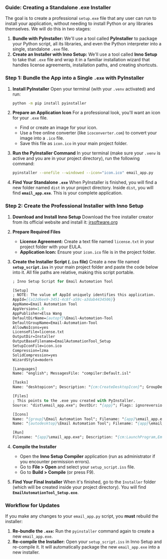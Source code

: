 ### **Guide: Creating a Standalone .exe Installer**

The goal is to create a professional `setup.exe` file that any user can run to install your application, without needing to install Python or any libraries themselves. We will do this in two stages:

1.  **Bundle with PyInstaller:** We'll use a tool called **PyInstaller** to package your Python script, all its libraries, and even the Python interpreter into a single, standalone `.exe` file.
2.  **Create an Installer with Inno Setup:** We'll use a tool called **Inno Setup** to take that `.exe` file and wrap it in a familiar installation wizard that handles license agreements, installation paths, and creating shortcuts.

### **Step 1: Bundle the App into a Single `.exe` with PyInstaller**

1.  **Install PyInstaller**
    Open your terminal (with your `.venv` activated) and run:
    ```bash
    python -m pip install pyinstaller
    ```

2.  **Prepare an Application Icon**
    For a professional look, you'll want an icon for your `.exe` file.
    * Find or create an image for your icon.
    * Use a free online converter (like `icoconverter.com`) to convert your image into a `.ico` file.
    * Save this file as `icon.ico` in your main project folder.

3.  **Run the PyInstaller Command**
    In your terminal (make sure your `.venv` is active and you are in your project directory), run the following command:
    ```bash
    pyinstaller --onefile --windowed --icon="icon.ico" email_app.py
    ```

4.  **Find Your Standalone `.exe`**
    When PyInstaller is finished, you will find a new folder named `dist` in your project directory. Inside `dist`, you will find **`email_app.exe`**. This is your complete application.

### **Step 2: Create the Professional Installer with Inno Setup**

1.  **Download and Install Inno Setup**
    Download the free installer creator from its official website and install it: [jrsoftware.org](https://jrsoftware.org/isinfo.php)

2.  **Prepare Required Files**
    * **License Agreement:** Create a text file named `license.txt` in your project folder with your EULA.
    * **Application Icon:** Ensure your `icon.ico` file is in the project folder.

3.  **Create the Installer Script (`.iss` file)**
    Create a new file named **`setup_script.iss`** in your main project folder and paste the code below into it. All file paths are relative, making this script portable.

    ```pascal
    ; Inno Setup Script for Email Automation Tool
    
    [Setup]
    ; NOTE: The value of AppId uniquely identifies this application.
    AppId={{a12d6ee9-3451-4c8f-a59c-a3dab4434506}}
    AppName=Email Automation Tool
    AppVersion=1.0
    AppPublisher=Elsa Wang
    DefaultDirName={autopf}\Email-Automation-Tool
    DefaultGroupName=Email-Automation-Tool
    AllowNoIcons=yes
    LicenseFile=license.txt
    OutputDir=Installer
    OutputBaseFilename=EmailAutomationTool_Setup
    SetupIconFile=icon.ico
    Compression=lzma
    SolidCompression=yes
    WizardStyle=modern
    
    [Languages]
    Name: "english"; MessagesFile: "compiler:Default.isl"
    
    [Tasks]
    Name: "desktopicon"; Description: "{cm:CreateDesktopIcon}"; GroupDescription: "{cm:AdditionalIcons}"; Flags: unchecked
    
    [Files]
    ; This points to the .exe you created with PyInstaller.
    Source: "dist\email_app.exe"; DestDir: "{app}"; Flags: ignoreversion
    
    [Icons]
    Name: "{group}\Email Automation Tool"; Filename: "{app}\email_app.exe"
    Name: "{autodesktop}\Email Automation Tool"; Filename: "{app}\email_app.exe"; Tasks: desktopicon
    
    [Run]
    Filename: "{app}\email_app.exe"; Description: "{cm:LaunchProgram,Email Automation Tool}"; Flags: nowait postinstall skipifsilent
    ```

4.  **Compile the Installer**
    * Open the **Inno Setup Compiler** application (run as administrator if you encounter permission errors).
    * Go to **File > Open** and select your `setup_script.iss` file.
    * Go to **Build > Compile** (or press F9).

5.  **Find Your Final Installer**
    When it's finished, go to the `Installer` folder (which will be created inside your project directory). You will find **`EmailAutomationTool_Setup.exe`**.

### **Workflow for Updates**

If you make any changes to your `email_app.py` script, you **must** rebuild the installer:

1.  **Re-bundle the `.exe`:** Run the `pyinstaller` command again to create a new `email_app.exe`.
2.  **Re-compile the Installer:** Open your `setup_script.iss` in Inno Setup and re-compile it. It will automatically package the new `email_app.exe` into a new installer.
